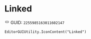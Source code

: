 # Linked
![](/img/Linked.png)
GUID: `2255985163011602147`
```
EditorGUIUtility.IconContent("Linked")
```
